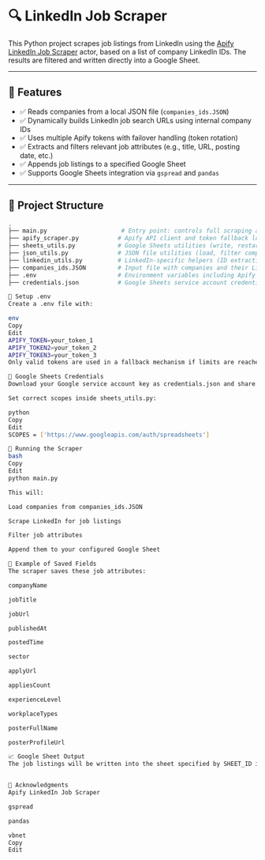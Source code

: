 # 🔍 LinkedIn Job Scraper

This Python project scrapes job listings from LinkedIn using the [Apify LinkedIn Job Scraper](https://apify.com/marketplace) actor, based on a list of company LinkedIn IDs. The results are filtered and written directly into a Google Sheet.

---

## 📌 Features

- ✅ Reads companies from a local JSON file (`companies_ids.JSON`)
- ✅ Dynamically builds LinkedIn job search URLs using internal company IDs
- ✅ Uses multiple Apify tokens with failover handling (token rotation)
- ✅ Extracts and filters relevant job attributes (e.g., title, URL, posting date, etc.)
- ✅ Appends job listings to a specified Google Sheet
- ✅ Supports Google Sheets integration via `gspread` and `pandas`

---

## 📁 Project Structure

```bash
.
├── main.py                     # Entry point: controls full scraping and writing flow
├── apify_scraper.py           # Apify API client and token fallback logic
├── sheets_utils.py            # Google Sheets utilities (write, restart, filter jobs)
├── json_utils.py              # JSON file utilities (load, filter companies)
├── linkedin_utils.py          # LinkedIn-specific helpers (ID extraction, URL building)
├── companies_ids.JSON         # Input file with companies and their LinkedIn IDs
├── .env                       # Environment variables including Apify tokens
├── credentials.json           # Google Sheets service account credentials

🔐 Setup .env
Create a .env file with:

env
Copy
Edit
APIFY_TOKEN=your_token_1
APIFY_TOKEN2=your_token_2
APIFY_TOKEN3=your_token_3
Only valid tokens are used in a fallback mechanism if limits are reached. You can create tokens inside the API section in [Apify LinkedIn Job Scraper](https://apify.com/marketplace) 

🔑 Google Sheets Credentials
Download your Google service account key as credentials.json and share the Google Sheet with the associated email.

Set correct scopes inside sheets_utils.py:

python
Copy
Edit
SCOPES = ['https://www.googleapis.com/auth/spreadsheets']

🚀 Running the Scraper
bash
Copy
Edit
python main.py

This will:

Load companies from companies_ids.JSON

Scrape LinkedIn for job listings

Filter job attributes

Append them to your configured Google Sheet

🧠 Example of Saved Fields
The scraper saves these job attributes:

companyName

jobTitle

jobUrl

publishedAt

postedTime

sector

applyUrl

appliesCount

experienceLevel

workplaceTypes

posterFullName

posterProfileUrl

📈 Google Sheet Output
The job listings will be written into the sheet specified by SHEET_ID in main.py, with column headers automatically inserted.


🙌 Acknowledgments
Apify LinkedIn Job Scraper

gspread

pandas

vbnet
Copy
Edit
 
